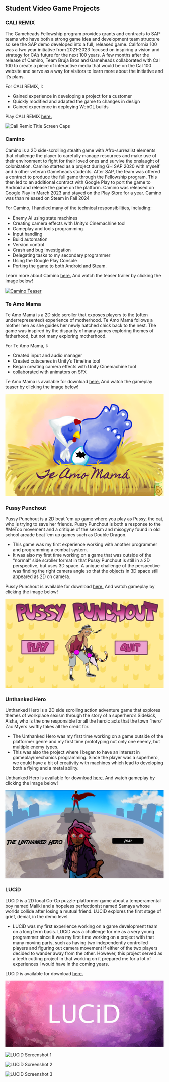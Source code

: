 ## Student Video Game Projects
### CALI REMIX
  The Gameheads Fellowship program provides grants and contracts to SAP teams who have both a strong game idea and development team structure so see the SAP demo developed into a full, released game. California 100 was a two year initiative from 2021-2023 focused on inspiring a vision and strategy for CA’s future for the next 100 years.
  A few months after the release of Camino, Team Bruja Bros and Gameheads collaborated with Cal 100 to create a piece of interactive media that would be on the Cal 100 website and serve as a way for visitors to learn more about the initiative and it’s plans.
  
For CALI REMIX, I: 
  
  - Gained experience in developing a project for a customer
  - Quickly modified and adapted the game to changes in design
  - Gained experience in deploying WebGL builds 

  Play CALI REMIX [here.](https://california100.org/cali-remix-game/)

![Cali Remix Title Screen Caps](https://github.com/user-attachments/assets/7bc448e6-219b-4763-8594-05f36eaadd3f)

### Camino
  Camino is a 2D side-scrolling stealth game with Afro-surrealist elements that challenge the player to carefully manage resources and make use of their environment to fight for their loved ones and survive the onslaught of colonization.
  Camino started as a project during GH SAP 2020 with myself and 5 other veteran Gameheads students. After SAP, the team was offered a contract to produce the full game through the Fellowship program. This then led to an additional contract with Google Play to port the game to Android and release the game on the platform. Camino was released on Google Play in March 2023 and stayed on the Play Store for a year. Camino was than released on Steam in Fall 2024
  
For Camino, I handled many of the technical responsibilities, including:

  - Enemy AI using state machines 
  - Creating camera effects with Unity’s Cinemachine tool
  - Gameplay and tools programming
  - Input handling 
  - Build automation 
  - Version control 
  - Crash and bug investigation
  - Delegating tasks to my secondary programmer 
  - Using the Google Play Console 
  - Porting the game to both Android and Steam. 
  
  
  Learn more about Camino [here.](https://gameheads.itch.io/camino) And watch the teaser trailer by clicking the image below!



[![Camino Teaser](images/caminoPoster.png)](https://youtu.be/YMHl3__A93Q?si=9mRP7zfDgwjHThwg)



### Te Amo Mama

  Te Amo Mamá is a 2D side scroller that exposes players to the (often underrepresented) experience of motherhood. Te Amo Mamá  follows a mother hen as she guides her newly hatched chick back to the nest. The game was inspired by the disparity of many games exploring themes of fatherhood, but not many exploring motherhood.
  
  For Te Amo Mamá, I: 
  - Created input and audio manager 
  - Created cutscenes in Unity’s Timeline tool 
  - Began creating camera effects with Unity Cinemachine tool 
  - collaborated with animators on SFX
  
Te Amo Mama is available for download [here.](https://gameheads.itch.io/te-amo-mama)  And watch the gameplay teaser by clicking the image below!



[![Te Amo Mama Gameplay Teaser](images/Hen-poster.png)](https://youtu.be/iiPUPQ4pSTU)



### Pussy Punchout

  Pussy Punchout is a 2D beat 'em up game where you play as Pussy, the cat, who is trying to save her friends. Pussy Punchout is both a response to the #MeToo movement and a critique of the sexism and misogyny  found in old school arcade beat ‘em up games such as Double Dragon.
  
  - This game was my first experience working with another programmer and programming a combat system. 
  - It was also my first time working on a game that was outside of the “normal” side scroller format in that Pussy Punchout is still in a 2D perspective, but uses 3D space. A unique challenge of the perspective was finding the right camera angle so that the objects in 3D space still appeared as 2D on camera.
  
Pussy Punchout is available for download [here.](https://gameheads.itch.io/pussy-punchout) And watch gameplay by clicking the image below!



[![Pussy Punchout Gameplay](images/PP_title.png)](https://youtu.be/s_kFKqrWlxk)



### Unthanked Hero

  Unthanked Hero is a 2D side scrolling action adventure game that explores themes of workplace sexism through the story of a superhero’s Sidekick, Aisha, who is the one responsible for  all the heroic acts that the town “hero” Zac Myers swiftly takes all the credit for.
  
  - The Unthanked Hero was my first time working on a game outside of the platformer genre and my first time prototyping not only one enemy, but multiple enemy types. 
  - This was also the project where I began to have an interest in gameplay/mechanics programming. Since the player was a superhero, we could have a bit of creativity with machines which lead to developing both a flying and a metal ability.

  Unthanked Hero is available for download  [here.](https://gameheads.itch.io/unthanked-hero) And watch gameplay by clicking the image below!



[![Unthanked Hero Gameplay](images/Title-Screen.jpg)](https://youtu.be/WcanVeg83EY)



### LUCiD

  LUCiD is a 2D local Co-Op puzzle-platformer game about a temperamental boy named Maliki and a hopeless perfectionist named Samaya whose worlds collide after losing a mutual friend. LUCiD explores the first stage of grief, denial, in the demo level.
  - LUCiD was my first experience working on a game development team on a long term basis. LUCiD was a challenge for me as a very young programmer since it was my first time working on a project with that many moving parts, such as having two independently controlled players and figuring out camera movement if either of the two players decided to wander away from the other. However, this project served as a teeth cutting project in that working on it prepared me for a lot of experiences I would have in the coming years.
  
LUCiD is available for download [here.](https://gameheads.itch.io/lucid) 


![LUCiD Title](images/LUCiDTitle.jpg)

![LUCiD Screenshot 1](https://github.com/user-attachments/assets/2473f219-20a0-4867-8c52-fcf908704d58)

![LUCiD Screenshot 2](https://github.com/user-attachments/assets/d42b24d5-10eb-43f3-9633-618646dc1b9b)

![LUCiD Screenshot 3](https://github.com/user-attachments/assets/89ffe4f0-4f88-4b4f-80a2-42f847118c7b)
